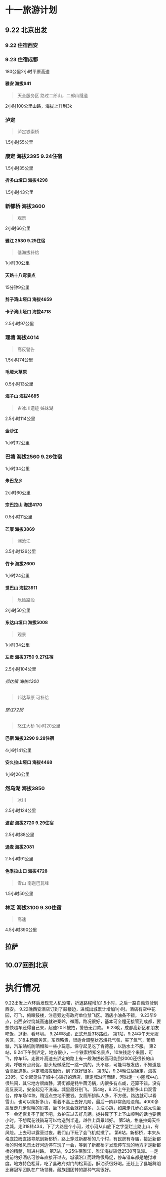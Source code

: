 # 十一旅游计划

## 9.22 北京出发
### 9.22 住宿西安
### 9.23 住宿成都
180公里2小时平原高速
#### 雅安 海拔641
>天全服务区
>路过二郎山，二郎山隧道

2小时100公里山路，海拔上升到3k
### 泸定
>泸定铁索桥

1.5小时55公里
### 康定 海拔2395 9.24住宿
1.5小时35公里
#### 折多山垭口 海拔4298
1.5小时43公里
### 新都桥 海拔3600
>观景

2小时66公里
#### 雅江 2530 9.25住宿
>低海拔补给

1小时30公里
#### 天路十八弯景点
15分钟9公里
#### 剪子湾山垭口 海拔4659
#### 卡子湾山垭口 海拔4718
2.5小时97公里
### 理塘 海拔4014
>高反警告

1.5小时74公里
#### 毛垭大草原
0.5小时13公里
#### 海子山 海拔4685
>古冰川遗迹
>姊妹湖

2.5小时114公里
#### 金沙江
1小时32公里
### 巴塘 海拔2560 9.26住宿
1小时34公里
#### 朱巴龙乡
2小时60公里
#### 宗巴拉山 海拔4170
0.5小时11公里
#### 芒康 海拔3869
>澜沧江

3.5小时126公里
#### 竹卡 海拔2600
1小时24公里
#### 觉巴山 海拔3911
>危险路段

2小时50公里
#### 东达山垭口 海拔5008
>观景

1小时34公里
#### 左贡 海拔3750 9.27住宿
2.5小时104公里
###### 邦达镇 海拔4300
>邦达草原
>可补给


###### 怒江72拐
>怒江大桥
1小时20公里
#### 巴宿 海拔3290 9.28住宿
4小时141公里
#### 安久拉山垭口 海拔4468
1小时26公里
### 然乌湖 海拔3850
>冰川

2.5小时124公里
#### 波密 海拔2720 9.29住宿
2.5小时88公里
#### 通麦 海拔2081
2.5小时91公里
#### 色季拉山口 海拔4728
>雪山 南迦巴瓦峰

1.5小时50公里
### 林芝 海拔3100 9.30住宿
>高速

4.5小时390公里
## 拉萨
## 10.07回到北京


# 执行情况
9.22出发上六环后发现无人机没带，折返路程增加1.5小时，之后一路自动驾驶到西安。
9.22晚西安酒店订到了鼓楼边，进城出城累计增加1小时。酒店有空中花园，可飞，俯瞰鼓楼，注意旁边有政府单位禁飞区。酒店小油条不错。
9.23早9点，出西安过绕城高速就进秦岭，微雨，路况很好，基本可全程无接管到成都，要想快超车还得自己来，超速20%被拍，警告无罚款。
9.23晚，成都高新区和朋友吃饭，逛街，看环境。
9.24早8点，正式开启318路线。
第1站，9.24中午天元服务区，318主题服务区，东西略贵，很适合调整状态烘托气氛，买了氧气，葡萄糖，汽车贴纸防晒帽和一些小玩意。保守起见吃了肯德基，以防水土不服。
第2站，9.24下午到泸定，地方很小，一个铁索桥知名景点，10块钱走个来回，可飞，停车15。走雅叶高速去泸定的路上有一段海拔较高可能到2000还很长的山洞，呼吸有点局促，额头轻微感觉一跳一跳的，头不疼，可能耳根发热，不知道是否高反迹象。泸定城海拔很低，到了就好很多。
第3站，9.24晚住宿康定，海拔2395，安全起见住了城中心较好的酒店，康定城沿河而建，河沿走一小圈城中心很热闹，其它地方很幽静。满街都是牦牛菌汤锅，肉很多有点咸，还算不错。没有高反表现，安全起见不洗澡。城里最好别飞。
第4站，9.25上午到折多山口观雪台，停车场10块，稍远点空地不要钱。女厕所排队人多，不方便。路边就可以看雪山，也可以爬折多山，看着不高上去好几阶，最后一阶非常危险没爬。4000多高反走几步就喘的厉害，坐下休息会就好很多，关注心跳，如果走几步心跳太快坐下一会还恢复不了就下吧，救护车过去好几辆。拢共算了下上下山顺利的话也要俩小时。不想爬花钱骑马可以给送到半道，越往上风景越好。
第5站，格底拉姆天空之城，走318转434，下了大路是个小河，过小河从山底下之字型烂土路上山，有风险。上去可以露营过夜，我们山下玩了会飞机就撤了。
第6站，新都桥，本来从格底拉姆直接导航到新都桥，路上穿过新都桥的几个村，有民房有寺庙，接近新都桥的时候风景太好河边停车玩了一会，等到了新都桥才发现停车玩的地方才是新都桥的精髓，叫进村路。
第7站，9.25住宿雅江，雅江海拔较低2530可洗澡。一定提前约好酒店可停车直接开过去，城镇沿江而建路很局促，停车错车都是地狱难度。地方特色松茸，吃了县政府对门的松茸面，酥油茶很好喝。还赶上了县城舞蹈比赛冠军团队在广场领舞，藏族团团转的那种气氛很好。
